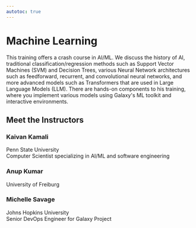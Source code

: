 ```yaml
---
autotoc: true
---
```


<slot name="/events/gcc2024/header" />
<div class="text-center">

# Machine Learning

</div>

This training offers a crash course in AI/ML. We discuss the history of AI, traditional classification/regression methods such as Support Vector Machines (SVM) and Decision Trees, various Neural Network architectures such as feedforward, recurrent, and convolutional neural networks, and more advanced models such as Transformers that are used in Large Language Models (LLM). There are hands-on components to his training, where you implement various models using Galaxy's ML toolkit and interactive environments.

## Meet the Instructors

### Kaivan Kamali
Penn State University <br>
Computer Scientist specializing in AI/ML and software engineering

### Anup Kumar
University of Freiburg <br>


### Michelle Savage
Johns Hopkins University <br>
Senior DevOps Engineer for Galaxy Project
